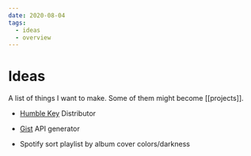 ```yaml
---
date: 2020-08-04
tags:
  - ideas
  - overview
---
```


# Ideas

A list of things I want to make. Some of them might become [[projects]].

- [Humble Key](https://www.humblebundle.com/home/keys) Distributor

- [Gist](https://developer.github.com/v3/gists/) API generator

- Spotify sort playlist by album cover colors/darkness
